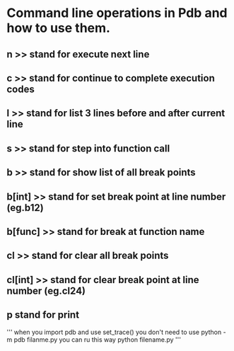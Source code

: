 # Command line operations in Pdb and how to use them.

## n >> stand for execute next line
## c >> stand for continue to complete execution codes
## l >> stand for list 3 lines before and after current line
## s >> stand for step into function call
## b >> stand for show list of all break points
## b[int] >> stand for set break point at line number (eg.b12)
## b[func] >> stand for break at function name
## cl >> stand for clear all break points
## cl[int] >> stand for clear break point at line number (eg.cl24)
## p stand for print 

'''
when you import pdb and use set_trace() you don't need to use python -m pdb filanme.py
you can ru this way python filename.py
'''
